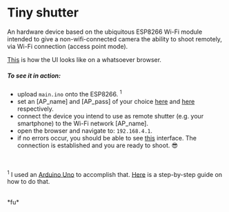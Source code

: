 # Tiny shutter

An hardware device based on the ubiquitous ESP8266 Wi-Fi module intended to give a 
non-wifi-connected camera the ability to shoot remotely, via Wi-Fi connection (access point mode).

[This](https://fu0x11.github.io/tiny-shutter/) is how the UI looks like on a whatsoever browser.

##### To see it in action:
* upload `main.ino` onto the ESP8266. <sup>1</sup>
* set an [AP_name] and [AP_pass] of your choice [here](https://github.com/fu0x11/tiny-shutter/blob/master/main.ino#L141) and [here](https://github.com/fu0x11/tiny-shutter/blob/master/main.ino#L142) respectively.
* connect the device you intend to use as remote shutter (e.g. your smartphone) to the Wi-Fi network [AP_name].
* open the browser and navigate to: `192.168.4.1`.
* if no errors occur, you should be able to see [this](https://fu0x11.github.io/tiny-shutter/) interface. The connection is established and you are ready to shoot. :sunglasses:


<br/><br/>
<sup>1</sup> I used an [Arduino Uno](https://www.arduino.cc/en/main/ArduinoBoardUno) to accomplish that. [Here](https://www.youtube.com/watch?v=P_ecAFpUADU) is a step-by-step guide on how to do that.

<br/>
*fu*

